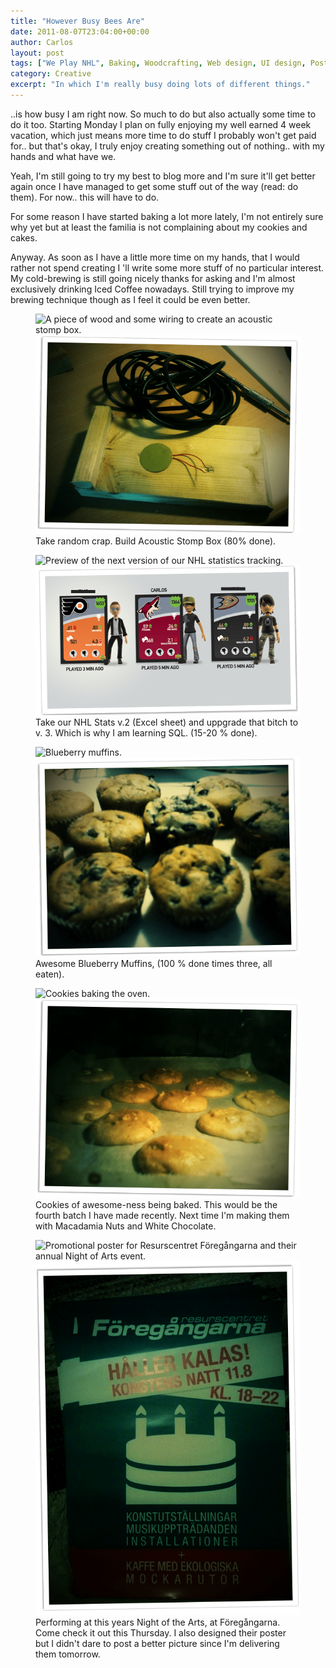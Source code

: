 ```yaml
---
title: "However Busy Bees Are"
date: 2011-08-07T23:04:00+00:00
author: Carlos
layout: post
tags: ["We Play NHL", Baking, Woodcrafting, Web design, UI design, Posters]
category: Creative
excerpt: "In which I'm really busy doing lots of different things."
---
```

..is how busy I am right now. So much to do but also actually some time to do it too. Starting Monday I plan on fully enjoying my well earned 4 week vacation, which just means more time to do stuff I probably won't get paid for.. but that's okay, I truly enjoy creating something out of nothing.. with my hands and what have we.

Yeah, I'm still going to try my best to blog more and I'm sure it'll get better again once I have managed to get some stuff out of the way (read: do them). For now.. this will have to do.

For some reason I have started baking a lot more lately, I'm not entirely sure why yet but at least the familia is not complaining about my cookies and cakes.

Anyway. As soon as I have a little more time on my hands, that I would rather not spend creating I 'll write some more stuff of no particular interest. My cold-brewing is still going nicely thanks for asking and I'm almost exclusively drinking Iced Coffee nowadays. Still trying to improve my brewing technique though as I feel it could be even better.

<figure>
    <img class="js-lazy-load" data-original="/assets/posts/2011/08/stomp-stomp.png" alt="A piece of wood and some wiring to create an acoustic stomp box.">
  <noscript>
    <img src="/assets/posts/2011/08/stomp-stomp.png" alt="A piece of wood and some wiring to create an acoustic stomp box.">
  </noscript>
  <figcaption>Take random crap. Build Acoustic Stomp Box (80% done).</figcaption>
</figure>

<figure>
    <img class="js-lazy-load" data-original="/assets/posts/2011/08/nhl-creampie.png" alt="Preview of the next version of our NHL statistics tracking.">
  <noscript>
    <img src="/assets/posts/2011/08/nhl-creampie.png" alt="Preview of the next version of our NHL statistics tracking.">
  </noscript>
  <figcaption>Take our NHL Stats v.2 (Excel sheet) and uppgrade that bitch to v. 3. Which is why I am learning SQL. (15-20 % done).</figcaption>
</figure>

<figure>
    <img class="js-lazy-load" data-original="/assets/posts/2011/08/blueberries-out-from-my-ass.png" alt="Blueberry muffins.">
  <noscript>
    <img src="/assets/posts/2011/08/blueberries-out-from-my-ass.png" alt="Blueberry muffins.">
  </noscript>
  <figcaption>Awesome Blueberry Muffins, (100 % done times three, all eaten).</figcaption>
</figure>

<figure>
    <img class="js-lazy-load" data-original="/assets/posts/2011/08/the-best-cookies-in-london.png" alt="Cookies baking the oven.">
  <noscript>
    <img src="/assets/posts/2011/08/the-best-cookies-in-london.png" alt="Cookies baking the oven.">
  </noscript>
  <figcaption>Cookies of awesome-ness being baked. This would be the fourth batch I have made recently. Next time I'm making them with Macadamia Nuts and White Chocolate.</figcaption>
</figure>

<figure>
    <img class="js-lazy-load" data-original="/assets/posts/2011/08/artsy-fartsy.png" alt="Promotional poster for Resurscentret Föregångarna and their annual Night of Arts event.">
  <noscript>
    <img src="/assets/posts/2011/08/artsy-fartsy.png" alt="Promotional poster for Resurscentret Föregångarna and their annual Night of Arts event.">
  </noscript>
  <figcaption>Performing at this years Night of the Arts, at Föregångarna. Come check it out this Thursday. I also designed their poster but I didn't dare to post a better picture since I'm delivering them tomorrow.</figcaption>
</figure>